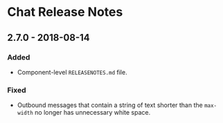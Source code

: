 <!-- Release notes authoring guidelines: http://keepachangelog.com/ -->

# Chat Release Notes

<!-- ## [Unreleased] -->

## 2.7.0 - 2018-08-14

### Added

- Component-level `RELEASENOTES.md` file.

### Fixed

- Outbound messages that contain a string of text shorter than the `max-width` no longer has unnecessary white space.

